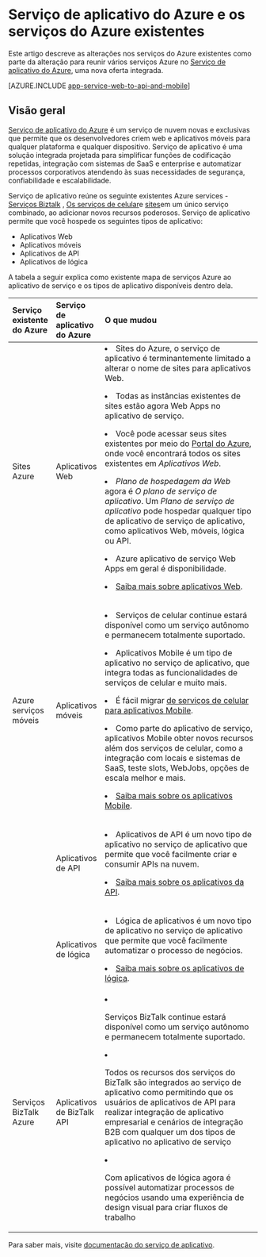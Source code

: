<properties
    pageTitle="Serviço de aplicativo do Azure e seu impacto sobre os serviços do Azure existentes"
    description="Explica como o novo serviço de aplicativo do Azure e seus recursos afetam serviços existentes no Azure."
    services="app-service"
    documentationCenter=""
    authors="yochay"
    manager="nirma"
    editor=""/>

<tags
    ms.service="app-service"
    ms.workload="na"
    ms.tgt_pltfrm="na"
    ms.devlang="na"
    ms.topic="article"
    ms.date="02/12/2016"
    ms.author="yochayk"/>


# <a name="azure-app-service-and-existing-azure-services"></a>Serviço de aplicativo do Azure e os serviços do Azure existentes

Este artigo descreve as alterações nos serviços do Azure existentes como parte da alteração para reunir vários serviços Azure no [Serviço de aplicativo do Azure](https://azure.microsoft.com/services/app-service/), uma nova oferta integrada.

[AZURE.INCLUDE [app-service-web-to-api-and-mobile](../../includes/app-service-web-to-api-and-mobile.md)]

## <a name="overview"></a>Visão geral

[Serviço de aplicativo do Azure](https://azure.microsoft.com/services/app-service/) é um serviço de nuvem novas e exclusivas que permite que os desenvolvedores criem web e aplicativos móveis para qualquer plataforma e qualquer dispositivo. Serviço de aplicativo é uma solução integrada projetada para simplificar funções de codificação repetidas, integração com sistemas de SaaS e enterprise e automatizar processos corporativos atendendo às suas necessidades de segurança, confiabilidade e escalabilidade.

Serviço de aplicativo reúne os seguinte existentes Azure services - [Serviços Biztalk](https://azure.microsoft.com/services/biztalk-services/) , [Os serviços de celular](https://azure.microsoft.com/services/mobile-services/)e [sites](https://azure.microsoft.com/services/websites/)em um único serviço combinado, ao adicionar novos recursos poderosos.  Serviço de aplicativo permite que você hospede os seguintes tipos de aplicativo:

-   Aplicativos Web
-   Aplicativos móveis
-   Aplicativos de API
-   Aplicativos de lógica

A tabela a seguir explica como existente mapa de serviços Azure ao aplicativo de serviço e os tipos de aplicativo disponíveis dentro dela.

<table>
<thead>
<tr class="header">
<th align="left", style="width:10%">Serviço existente do Azure</th>
<th align="left", style="width:10%">Serviço de aplicativo do Azure</th>
<th align="left", style="width:80%">O que mudou</th>
</tr>
</thead>
<tbody>
<tr class="odd">
<td align="left">Sites Azure</td>
<td align="left">Aplicativos Web</td>
<td align="left"><li>Sites do Azure, o serviço de aplicativo é terminantemente limitado a alterar o nome de sites para aplicativos Web.
<p><li>Todas as instâncias existentes de sites estão agora Web Apps no aplicativo de serviço.</p>
<p><li>Você pode acessar seus sites existentes por meio do <a href="http://go.microsoft.com/fwlink/?LinkId=529715">Portal do Azure</a>, onde você encontrará todos os sites existentes em <em>Aplicativos Web</em>.</p>
<p><li><em>Plano de hospedagem da Web</em> agora é <em>O plano de serviço de aplicativo</em>. Um <em>Plano de serviço de aplicativo</em> pode hospedar qualquer tipo de aplicativo de serviço de aplicativo, como aplicativos Web, móveis, lógica ou API.</p>
<p><li>Azure aplicativo de serviço Web Apps em geral é disponibilidade.</p>
<p><li><a href="http://azure.microsoft.com/services/app-service/web/">Saiba mais sobre aplicativos Web</a>.</p></td>
</tr>
<tr class="even">
<td align="left">Azure serviços móveis</td>
<td align="left">Aplicativos móveis</td>
<td align="left"><p><li>Serviços de celular continue estará disponível como um serviço autônomo e permanecem totalmente suportado.</p>
<p><li>Aplicativos Mobile é um tipo de aplicativo no serviço de aplicativo, que integra todas as funcionalidades de serviços de celular e muito mais.</p>
<p><li>É fácil migrar <a href="http://go.microsoft.com/fwlink/?LinkID=724279&clcid=0x409">de serviços de celular para aplicativos Mobile</a>.</p>
<p><li>Como parte do aplicativo de serviço, aplicativos Mobile obter novos recursos além dos serviços de celular, como a integração com locais e sistemas de SaaS, teste slots, WebJobs, opções de escala melhor e mais.</p>
<p><li><a href="http://azure.microsoft.com/services/app-service/mobile/">Saiba mais sobre os aplicativos Mobile</a>.</p>
</tr>
<tr class="odd">
<td align="left"></td>
<td align="left">Aplicativos de API</td>
<td align="left">
<p><li>Aplicativos de API é um novo tipo de aplicativo no serviço de aplicativo que permite que você facilmente criar e consumir APIs na nuvem.</p>
<p><li><a href="http://azure.microsoft.com/services/app-service/api/">Saiba mais sobre os aplicativos da API</a>.</p></td>
</tr>
<tr class="even">
<td align="left"></td>
<td align="left">Aplicativos de lógica</td>
<td align="left">
<p><li>Lógica de aplicativos é um novo tipo de aplicativo no serviço de aplicativo que permite que você facilmente automatizar o processo de negócios.</p>
<p><li><a href="http://azure.microsoft.com/services/app-service/logic/">Saiba mais sobre os aplicativos de lógica</a>.</p></td>
</tr>
<tr class="odd">
<td align="left">Serviços BizTalk Azure</td>
<td align="left">Aplicativos de BizTalk API</td>
<td align="left">
<li><p>Serviços BizTalk continue estará disponível como um serviço autônomo e permanecem totalmente suportado.</p>
<li><p>Todos os recursos dos serviços do BizTalk são integrados ao serviço de aplicativo como permitindo que os usuários de aplicativos de API para realizar integração de aplicativo empresarial e cenários de integração B2B com qualquer um dos tipos de aplicativo no aplicativo de serviço</p>
<li><p>Com aplicativos de lógica agora é possível automatizar processos de negócios usando uma experiência de design visual para criar fluxos de trabalho</p></td>
</tr>
</tbody>
</table>

Para saber mais, visite [documentação do serviço de aplicativo](https://azure.microsoft.com/documentation/services/app-service/).
